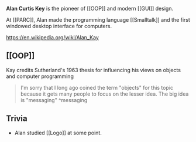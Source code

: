 **Alan Curtis Key** is the pioneer of [[OOP]] and modern [[GUI]] design.

At [[PARC]], Alan made the programming language [[Smalltalk]] and the first windowed desktop interface for computers.

https://en.wikipedia.org/wiki/Alan_Kay

## [[OOP]]

Kay credits Sutherland's 1963 thesis for influencing his views on objects and computer programming

>I'm sorry that I long ago coined the term "objects" for this topic because it gets many people to focus on the lesser idea. The big idea is "messaging" ^messaging

## Trivia

- Alan studied [[Logo]] at some point.